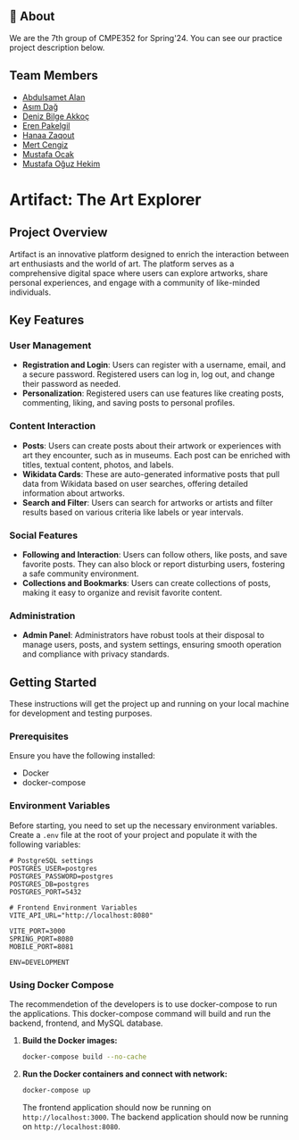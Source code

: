 ## 🔎 About

We are the 7th group of CMPE352 for Spring'24. You can see our practice project description below.

## Team Members

- [Abdulsamet Alan](https://github.com/sametaln)
- [Asım Dağ](https://github.com/aasimdag)
- [Deniz Bilge Akkoç](https://github.com/DenizBilgeAkkoc)
- [Eren Pakelgil](https://github.com/bounswe/bounswe2024group7/wiki/Eren-Pakelgil)
- [Hanaa Zaqout](https://github.com/hanazaq)
- [Mert Cengiz](https://github.com/MertCengiz)
- [Mustafa Ocak](https://github.com/modjak)
- [Mustafa Oğuz Hekim](https://github.com/oguzhekim)

# Artifact: The Art Explorer

## Project Overview

Artifact is an innovative platform designed to enrich the interaction between art enthusiasts and the world of art. The platform serves as a comprehensive digital space where users can explore artworks, share personal experiences, and engage with a community of like-minded individuals.

## Key Features

### User Management
- **Registration and Login**: Users can register with a username, email, and a secure password. Registered users can log in, log out, and change their password as needed.
- **Personalization**: Registered users can use features like creating posts, commenting, liking, and saving posts to personal profiles.

### Content Interaction
- **Posts**: Users can create posts about their artwork or experiences with art they encounter, such as in museums. Each post can be enriched with titles, textual content, photos, and labels.
- **Wikidata Cards**: These are auto-generated informative posts that pull data from Wikidata based on user searches, offering detailed information about artworks.
- **Search and Filter**: Users can search for artworks or artists and filter results based on various criteria like labels or year intervals.

### Social Features
- **Following and Interaction**: Users can follow others, like posts, and save favorite posts. They can also block or report disturbing users, fostering a safe community environment.
- **Collections and Bookmarks**: Users can create collections of posts, making it easy to organize and revisit favorite content.

### Administration
- **Admin Panel**: Administrators have robust tools at their disposal to manage users, posts, and system settings, ensuring smooth operation and compliance with privacy standards.

## Getting Started

These instructions will get the project up and running on your local machine for development and testing purposes.

### Prerequisites

Ensure you have the following installed:
- Docker
- docker-compose

### Environment Variables

Before starting, you need to set up the necessary environment variables. Create a `.env` file at the root of your project and populate it with the following variables:

```plaintext
# PostgreSQL settings
POSTGRES_USER=postgres
POSTGRES_PASSWORD=postgres
POSTGRES_DB=postgres
POSTGRES_PORT=5432

# Frontend Environment Variables
VITE_API_URL="http://localhost:8080"

VITE_PORT=3000
SPRING_PORT=8080
MOBILE_PORT=8081

ENV=DEVELOPMENT
```

### Using Docker Compose

The recommendetion of the developers is to use docker-compose to run the 
applications. This docker-compose command will build and run the backend, frontend, and MySQL database.

1. **Build the Docker images:**
    ```bash
    docker-compose build --no-cache
    ```

2. **Run the Docker containers and connect with network:**
    ```bash
    docker-compose up
    ```
    
    The frontend application should now be running on `http://localhost:3000`.
    The backend application should now be running on `http://localhost:8080`.